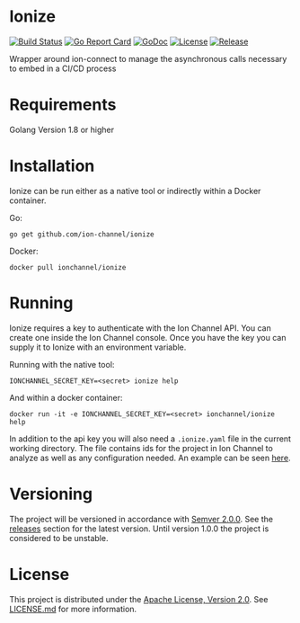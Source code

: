 # Ionize
[![Build Status](https://travis-ci.org/ion-channel/ionize.svg?branch=master)](https://travis-ci.org/ion-channel/ionize)
[![Go Report Card](https://goreportcard.com/badge/github.com/ion-channel/ionize)](https://goreportcard.com/report/github.com/ion-channel/ionize)
[![GoDoc](https://godoc.org/github.com/ion-channel/ionize?status.svg)](https://godoc.org/github.com/ion-channel/ionize)
[![License](https://img.shields.io/badge/License-Apache%202.0-blue.svg)](https://github.com/ion-channel/ionize/blob/master/LICENSE.md)
[![Release](https://img.shields.io/github/release/ion-channel/ionize.svg)](https://github.com/ion-channel/ionize/releases/latest)

Wrapper around ion-connect to manage the asynchronous calls necessary to embed in a CI/CD process

# Requirements
Golang Version 1.8 or higher

# Installation
Ionize can be run either as a native tool or indirectly within a Docker
container.

Go:
```
go get github.com/ion-channel/ionize
```


Docker:
```
docker pull ionchannel/ionize
```

# Running
Ionize requires a key to authenticate with the Ion Channel API.  You can create one inside
the Ion Channel console.  Once you have the key you can supply it to Ionize with an environment
variable.

Running with the native tool:
```
IONCHANNEL_SECRET_KEY=<secret> ionize help
```



And within a docker container:
```
docker run -it -e IONCHANNEL_SECRET_KEY=<secret> ionchannel/ionize help
```



In addition to the api key you will also need a `.ionize.yaml` file in the current
working directory. The file contains ids for the project in Ion Channel to analyze as
well as any configuration needed.  An example can be seen [here](https://github.com/ion-channel/ionize/blob/master/.ionize.yaml.example).

# Versioning

The project will be versioned in accordance with [Semver 2.0.0](http://semver.org).  See the [releases](https://github.com/ion-channel/ionic/releases) section for the latest version.  Until version 1.0.0 the project is considered to be unstable.

# License
This project is distributed under the [Apache License, Version 2.0](http://www.apache.org/licenses/LICENSE-2.0).  See [LICENSE.md](./LICENSE.md) for more information.

